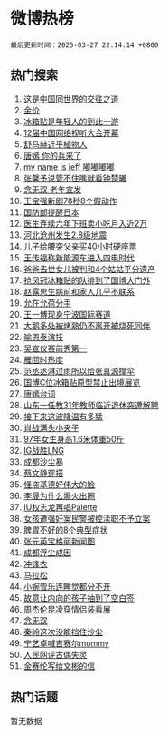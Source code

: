 # 微博热榜

`最后更新时间：2025-03-27 22:14:14 +0800`

## 热门搜索

1. [这是中国同世界的交往之道](https://m.weibo.cn/search?containerid=100103type%3D1%26t%3D10%26q%3D%23%E8%BF%99%E6%98%AF%E4%B8%AD%E5%9B%BD%E5%90%8C%E4%B8%96%E7%95%8C%E7%9A%84%E4%BA%A4%E5%BE%80%E4%B9%8B%E9%81%93%23&stream_entry_id=51&isnewpage=1&extparam=seat%3D1%26pos%3D0%26filter_type%3Drealtimehot%26stream_entry_id%3D51%26c_type%3D51%26dgr%3D0%26cate%3D10103%26q%3D%2523%25E8%25BF%2599%25E6%2598%25AF%25E4%25B8%25AD%25E5%259B%25BD%25E5%2590%258C%25E4%25B8%2596%25E7%2595%258C%25E7%259A%2584%25E4%25BA%25A4%25E5%25BE%2580%25E4%25B9%258B%25E9%2581%2593%2523%26display_time%3D1743084853%26pre_seqid%3D174308485351603989317144)
1. [金价](https://m.weibo.cn/search?containerid=100103type%3D1%26t%3D10%26q%3D%E9%87%91%E4%BB%B7&stream_entry_id=31&isnewpage=1&extparam=seat%3D1%26pos%3D0%26dgr%3D0%26stream_entry_id%3D31%26flag%3D2%26filter_type%3Drealtimehot%26band_rank%3D1%26c_type%3D31%26realpos%3D1%26lcate%3D5001%26cate%3D5001%26q%3D%25E9%2587%2591%25E4%25BB%25B7%26display_time%3D1743084853%26pre_seqid%3D174308485351603989317144)
1. [冰箱贴是年轻人的到此一游](https://m.weibo.cn/search?containerid=100103type%3D1%26t%3D10%26q%3D%23%E5%86%B0%E7%AE%B1%E8%B4%B4%E6%98%AF%E5%B9%B4%E8%BD%BB%E4%BA%BA%E7%9A%84%E5%88%B0%E6%AD%A4%E4%B8%80%E6%B8%B8%23&stream_entry_id=31&isnewpage=1&extparam=seat%3D1%26pos%3D1%26dgr%3D0%26stream_entry_id%3D31%26flag%3D0%26filter_type%3Drealtimehot%26band_rank%3D2%26c_type%3D31%26realpos%3D2%26lcate%3D5001%26cate%3D5001%26q%3D%2523%25E5%2586%25B0%25E7%25AE%25B1%25E8%25B4%25B4%25E6%2598%25AF%25E5%25B9%25B4%25E8%25BD%25BB%25E4%25BA%25BA%25E7%259A%2584%25E5%2588%25B0%25E6%25AD%25A4%25E4%25B8%2580%25E6%25B8%25B8%2523%26display_time%3D1743084853%26pre_seqid%3D174308485351603989317144)
1. [12届中国网络视听大会开幕](https://m.weibo.cn/search?containerid=100103type%3D1%26t%3D10%26q%3D%2312%E5%B1%8A%E4%B8%AD%E5%9B%BD%E7%BD%91%E7%BB%9C%E8%A7%86%E5%90%AC%E5%A4%A7%E4%BC%9A%E5%BC%80%E5%B9%95%23&stream_entry_id=31&isnewpage=1&extparam=seat%3D1%26pos%3D2%26dgr%3D0%26stream_entry_id%3D31%26flag%3D0%26filter_type%3Drealtimehot%26band_rank%3D3%26c_type%3D31%26realpos%3D3%26lcate%3D5001%26cate%3D5001%26q%3D%252312%25E5%25B1%258A%25E4%25B8%25AD%25E5%259B%25BD%25E7%25BD%2591%25E7%25BB%259C%25E8%25A7%2586%25E5%2590%25AC%25E5%25A4%25A7%25E4%25BC%259A%25E5%25BC%2580%25E5%25B9%2595%2523%26display_time%3D1743084853%26pre_seqid%3D174308485351603989317144)
1. [舒马赫近乎植物人](https://m.weibo.cn/search?containerid=100103type%3D1%26t%3D10%26q%3D%23%E8%88%92%E9%A9%AC%E8%B5%AB%E8%BF%91%E4%B9%8E%E6%A4%8D%E7%89%A9%E4%BA%BA%23&stream_entry_id=31&isnewpage=1&extparam=seat%3D1%26pos%3D3%26dgr%3D0%26stream_entry_id%3D31%26flag%3D1%26filter_type%3Drealtimehot%26band_rank%3D4%26c_type%3D31%26realpos%3D4%26lcate%3D5001%26cate%3D5001%26q%3D%2523%25E8%2588%2592%25E9%25A9%25AC%25E8%25B5%25AB%25E8%25BF%2591%25E4%25B9%258E%25E6%25A4%258D%25E7%2589%25A9%25E4%25BA%25BA%2523%26display_time%3D1743084853%26pre_seqid%3D174308485351603989317144)
1. [唐嫣 你的兵来了](https://m.weibo.cn/search?containerid=100103type%3D1%26t%3D10%26q%3D%E5%94%90%E5%AB%A3+%E4%BD%A0%E7%9A%84%E5%85%B5%E6%9D%A5%E4%BA%86&stream_entry_id=31&isnewpage=1&extparam=seat%3D1%26pos%3D4%26dgr%3D0%26stream_entry_id%3D31%26flag%3D0%26filter_type%3Drealtimehot%26band_rank%3D5%26c_type%3D31%26realpos%3D5%26lcate%3D5001%26cate%3D5001%26q%3D%25E5%2594%2590%25E5%25AB%25A3%2520%25E4%25BD%25A0%25E7%259A%2584%25E5%2585%25B5%25E6%259D%25A5%25E4%25BA%2586%26display_time%3D1743084853%26pre_seqid%3D174308485351603989317144)
1. [my name is jeff 嘟嘟嘟嘟](https://m.weibo.cn/search?containerid=100103type%3D1%26t%3D10%26q%3Dmy+name+is+jeff+%E5%98%9F%E5%98%9F%E5%98%9F%E5%98%9F&stream_entry_id=31&isnewpage=1&extparam=seat%3D1%26pos%3D5%26dgr%3D0%26stream_entry_id%3D31%26flag%3D1%26filter_type%3Drealtimehot%26band_rank%3D6%26c_type%3D31%26realpos%3D6%26lcate%3D5001%26cate%3D5001%26q%3Dmy%2520name%2520is%2520jeff%2520%25E5%2598%259F%25E5%2598%259F%25E5%2598%259F%25E5%2598%259F%26display_time%3D1743084853%26pre_seqid%3D174308485351603989317144)
1. [张馨予说管不住嘴就看钟楚曦](https://m.weibo.cn/search?containerid=100103type%3D1%26t%3D10%26q%3D%23%E5%BC%A0%E9%A6%A8%E4%BA%88%E8%AF%B4%E7%AE%A1%E4%B8%8D%E4%BD%8F%E5%98%B4%E5%B0%B1%E7%9C%8B%E9%92%9F%E6%A5%9A%E6%9B%A6%23&stream_entry_id=31&isnewpage=1&extparam=seat%3D1%26pos%3D6%26dgr%3D0%26stream_entry_id%3D31%26flag%3D1%26filter_type%3Drealtimehot%26band_rank%3D7%26c_type%3D31%26realpos%3D7%26lcate%3D5001%26cate%3D5001%26q%3D%2523%25E5%25BC%25A0%25E9%25A6%25A8%25E4%25BA%2588%25E8%25AF%25B4%25E7%25AE%25A1%25E4%25B8%258D%25E4%25BD%258F%25E5%2598%25B4%25E5%25B0%25B1%25E7%259C%258B%25E9%2592%259F%25E6%25A5%259A%25E6%259B%25A6%2523%26display_time%3D1743084853%26pre_seqid%3D174308485351603989317144)
1. [念无双 老年宣发](https://m.weibo.cn/search?containerid=100103type%3D1%26t%3D10%26q%3D%E5%BF%B5%E6%97%A0%E5%8F%8C+%E8%80%81%E5%B9%B4%E5%AE%A3%E5%8F%91&stream_entry_id=31&isnewpage=1&extparam=seat%3D1%26pos%3D7%26dgr%3D0%26stream_entry_id%3D31%26flag%3D0%26filter_type%3Drealtimehot%26band_rank%3D8%26c_type%3D31%26realpos%3D8%26lcate%3D5001%26cate%3D5001%26q%3D%25E5%25BF%25B5%25E6%2597%25A0%25E5%258F%258C%2520%25E8%2580%2581%25E5%25B9%25B4%25E5%25AE%25A3%25E5%258F%2591%26display_time%3D1743084853%26pre_seqid%3D174308485351603989317144)
1. [王宝强新剧78秒8个假动作](https://m.weibo.cn/search?containerid=100103type%3D1%26t%3D10%26q%3D%E7%8E%8B%E5%AE%9D%E5%BC%BA%E6%96%B0%E5%89%A778%E7%A7%928%E4%B8%AA%E5%81%87%E5%8A%A8%E4%BD%9C&stream_entry_id=31&isnewpage=1&extparam=seat%3D1%26pos%3D8%26dgr%3D0%26stream_entry_id%3D31%26flag%3D1%26filter_type%3Drealtimehot%26band_rank%3D9%26c_type%3D31%26realpos%3D9%26lcate%3D5001%26cate%3D5001%26q%3D%25E7%258E%258B%25E5%25AE%259D%25E5%25BC%25BA%25E6%2596%25B0%25E5%2589%25A778%25E7%25A7%25928%25E4%25B8%25AA%25E5%2581%2587%25E5%258A%25A8%25E4%25BD%259C%26display_time%3D1743084853%26pre_seqid%3D174308485351603989317144)
1. [国防部提醒日本](https://m.weibo.cn/search?containerid=100103type%3D1%26t%3D10%26q%3D%23%E5%9B%BD%E9%98%B2%E9%83%A8%E6%8F%90%E9%86%92%E6%97%A5%E6%9C%AC%23&stream_entry_id=31&isnewpage=1&extparam=seat%3D1%26pos%3D9%26dgr%3D0%26stream_entry_id%3D31%26flag%3D0%26filter_type%3Drealtimehot%26band_rank%3D10%26c_type%3D31%26realpos%3D10%26lcate%3D5001%26cate%3D5001%26q%3D%2523%25E5%259B%25BD%25E9%2598%25B2%25E9%2583%25A8%25E6%258F%2590%25E9%2586%2592%25E6%2597%25A5%25E6%259C%25AC%2523%26display_time%3D1743084853%26pre_seqid%3D174308485351603989317144)
1. [医生连续六年下班卖小吃月入近2万](https://m.weibo.cn/search?containerid=100103type%3D1%26t%3D10%26q%3D%23%E5%8C%BB%E7%94%9F%E8%BF%9E%E7%BB%AD%E5%85%AD%E5%B9%B4%E4%B8%8B%E7%8F%AD%E5%8D%96%E5%B0%8F%E5%90%83%E6%9C%88%E5%85%A5%E8%BF%912%E4%B8%87%23&stream_entry_id=31&isnewpage=1&extparam=seat%3D1%26pos%3D10%26dgr%3D0%26stream_entry_id%3D31%26flag%3D0%26filter_type%3Drealtimehot%26band_rank%3D11%26c_type%3D31%26realpos%3D11%26lcate%3D5001%26cate%3D5001%26q%3D%2523%25E5%258C%25BB%25E7%2594%259F%25E8%25BF%259E%25E7%25BB%25AD%25E5%2585%25AD%25E5%25B9%25B4%25E4%25B8%258B%25E7%258F%25AD%25E5%258D%2596%25E5%25B0%258F%25E5%2590%2583%25E6%259C%2588%25E5%2585%25A5%25E8%25BF%25912%25E4%25B8%2587%2523%26display_time%3D1743084853%26pre_seqid%3D174308485351603989317144)
1. [河北沧州发生2.8级地震](https://m.weibo.cn/search?containerid=100103type%3D1%26t%3D10%26q%3D%23%E6%B2%B3%E5%8C%97%E6%B2%A7%E5%B7%9E%E5%8F%91%E7%94%9F2.8%E7%BA%A7%E5%9C%B0%E9%9C%87%23&stream_entry_id=31&isnewpage=1&extparam=seat%3D1%26pos%3D11%26dgr%3D0%26stream_entry_id%3D31%26flag%3D1%26filter_type%3Drealtimehot%26band_rank%3D12%26c_type%3D31%26realpos%3D12%26lcate%3D5001%26cate%3D5001%26q%3D%2523%25E6%25B2%25B3%25E5%258C%2597%25E6%25B2%25A7%25E5%25B7%259E%25E5%258F%2591%25E7%2594%259F2.8%25E7%25BA%25A7%25E5%259C%25B0%25E9%259C%2587%2523%26display_time%3D1743084853%26pre_seqid%3D174308485351603989317144)
1. [儿子给腰突父亲买40小时硬座票](https://m.weibo.cn/search?containerid=100103type%3D1%26t%3D10%26q%3D%23%E5%84%BF%E5%AD%90%E7%BB%99%E8%85%B0%E7%AA%81%E7%88%B6%E4%BA%B2%E4%B9%B040%E5%B0%8F%E6%97%B6%E7%A1%AC%E5%BA%A7%E7%A5%A8%23&stream_entry_id=31&isnewpage=1&extparam=seat%3D1%26pos%3D12%26dgr%3D0%26stream_entry_id%3D31%26flag%3D0%26filter_type%3Drealtimehot%26band_rank%3D13%26c_type%3D31%26realpos%3D13%26lcate%3D5001%26cate%3D5001%26q%3D%2523%25E5%2584%25BF%25E5%25AD%2590%25E7%25BB%2599%25E8%2585%25B0%25E7%25AA%2581%25E7%2588%25B6%25E4%25BA%25B2%25E4%25B9%25B040%25E5%25B0%258F%25E6%2597%25B6%25E7%25A1%25AC%25E5%25BA%25A7%25E7%25A5%25A8%2523%26display_time%3D1743084853%26pre_seqid%3D174308485351603989317144)
1. [王传福称新能源车进入四电时代](https://m.weibo.cn/search?containerid=100103type%3D1%26t%3D10%26q%3D%23%E7%8E%8B%E4%BC%A0%E7%A6%8F%E7%A7%B0%E6%96%B0%E8%83%BD%E6%BA%90%E8%BD%A6%E8%BF%9B%E5%85%A5%E5%9B%9B%E7%94%B5%E6%97%B6%E4%BB%A3%23&stream_entry_id=31&isnewpage=1&extparam=seat%3D1%26pos%3D13%26dgr%3D0%26stream_entry_id%3D31%26flag%3D1%26filter_type%3Drealtimehot%26band_rank%3D14%26c_type%3D31%26realpos%3D14%26lcate%3D5001%26cate%3D5001%26q%3D%2523%25E7%258E%258B%25E4%25BC%25A0%25E7%25A6%258F%25E7%25A7%25B0%25E6%2596%25B0%25E8%2583%25BD%25E6%25BA%2590%25E8%25BD%25A6%25E8%25BF%259B%25E5%2585%25A5%25E5%259B%259B%25E7%2594%25B5%25E6%2597%25B6%25E4%25BB%25A3%2523%26display_time%3D1743084853%26pre_seqid%3D174308485351603989317144)
1. [爸爸去世女儿被判和4个姑姑平分遗产](https://m.weibo.cn/search?containerid=100103type%3D1%26t%3D10%26q%3D%23%E7%88%B8%E7%88%B8%E5%8E%BB%E4%B8%96%E5%A5%B3%E5%84%BF%E8%A2%AB%E5%88%A4%E5%92%8C4%E4%B8%AA%E5%A7%91%E5%A7%91%E5%B9%B3%E5%88%86%E9%81%97%E4%BA%A7%23&stream_entry_id=31&isnewpage=1&extparam=seat%3D1%26pos%3D14%26dgr%3D0%26stream_entry_id%3D31%26flag%3D0%26filter_type%3Drealtimehot%26band_rank%3D15%26c_type%3D31%26realpos%3D15%26lcate%3D5001%26cate%3D5001%26q%3D%2523%25E7%2588%25B8%25E7%2588%25B8%25E5%258E%25BB%25E4%25B8%2596%25E5%25A5%25B3%25E5%2584%25BF%25E8%25A2%25AB%25E5%2588%25A4%25E5%2592%258C4%25E4%25B8%25AA%25E5%25A7%2591%25E5%25A7%2591%25E5%25B9%25B3%25E5%2588%2586%25E9%2581%2597%25E4%25BA%25A7%2523%26display_time%3D1743084853%26pre_seqid%3D174308485351603989317144)
1. [抢凤冠冰箱贴的队排到了国博大门外](https://m.weibo.cn/search?containerid=100103type%3D1%26t%3D10%26q%3D%23%E6%8A%A2%E5%87%A4%E5%86%A0%E5%86%B0%E7%AE%B1%E8%B4%B4%E7%9A%84%E9%98%9F%E6%8E%92%E5%88%B0%E4%BA%86%E5%9B%BD%E5%8D%9A%E5%A4%A7%E9%97%A8%E5%A4%96%23&stream_entry_id=31&isnewpage=1&extparam=seat%3D1%26pos%3D15%26dgr%3D0%26stream_entry_id%3D31%26flag%3D1%26filter_type%3Drealtimehot%26band_rank%3D16%26c_type%3D31%26realpos%3D16%26lcate%3D5001%26cate%3D5001%26q%3D%2523%25E6%258A%25A2%25E5%2587%25A4%25E5%2586%25A0%25E5%2586%25B0%25E7%25AE%25B1%25E8%25B4%25B4%25E7%259A%2584%25E9%2598%259F%25E6%258E%2592%25E5%2588%25B0%25E4%25BA%2586%25E5%259B%25BD%25E5%258D%259A%25E5%25A4%25A7%25E9%2597%25A8%25E5%25A4%2596%2523%26display_time%3D1743084853%26pre_seqid%3D174308485351603989317144)
1. [赵露思生病前和家人几乎不联系](https://m.weibo.cn/search?containerid=100103type%3D1%26t%3D10%26q%3D%23%E8%B5%B5%E9%9C%B2%E6%80%9D%E7%94%9F%E7%97%85%E5%89%8D%E5%92%8C%E5%AE%B6%E4%BA%BA%E5%87%A0%E4%B9%8E%E4%B8%8D%E8%81%94%E7%B3%BB%23&stream_entry_id=31&isnewpage=1&extparam=seat%3D1%26pos%3D16%26dgr%3D0%26stream_entry_id%3D31%26flag%3D0%26filter_type%3Drealtimehot%26band_rank%3D17%26c_type%3D31%26realpos%3D17%26lcate%3D5001%26cate%3D5001%26q%3D%2523%25E8%25B5%25B5%25E9%259C%25B2%25E6%2580%259D%25E7%2594%259F%25E7%2597%2585%25E5%2589%258D%25E5%2592%258C%25E5%25AE%25B6%25E4%25BA%25BA%25E5%2587%25A0%25E4%25B9%258E%25E4%25B8%258D%25E8%2581%2594%25E7%25B3%25BB%2523%26display_time%3D1743084853%26pre_seqid%3D174308485351603989317144)
1. [允在允荷分手](https://m.weibo.cn/search?containerid=100103type%3D1%26t%3D10%26q%3D%E5%85%81%E5%9C%A8%E5%85%81%E8%8D%B7%E5%88%86%E6%89%8B&stream_entry_id=31&isnewpage=1&extparam=seat%3D1%26pos%3D17%26dgr%3D0%26stream_entry_id%3D31%26flag%3D1%26filter_type%3Drealtimehot%26band_rank%3D18%26c_type%3D31%26realpos%3D18%26lcate%3D5001%26cate%3D5001%26q%3D%25E5%2585%2581%25E5%259C%25A8%25E5%2585%2581%25E8%258D%25B7%25E5%2588%2586%25E6%2589%258B%26display_time%3D1743084853%26pre_seqid%3D174308485351603989317144)
1. [王一博现身宁波国际赛道](https://m.weibo.cn/search?containerid=100103type%3D1%26t%3D10%26q%3D%23%E7%8E%8B%E4%B8%80%E5%8D%9A%E7%8E%B0%E8%BA%AB%E5%AE%81%E6%B3%A2%E5%9B%BD%E9%99%85%E8%B5%9B%E9%81%93%23&stream_entry_id=31&isnewpage=1&extparam=seat%3D1%26pos%3D18%26dgr%3D0%26stream_entry_id%3D31%26flag%3D1%26filter_type%3Drealtimehot%26band_rank%3D19%26c_type%3D31%26realpos%3D19%26lcate%3D5001%26cate%3D5001%26q%3D%2523%25E7%258E%258B%25E4%25B8%2580%25E5%258D%259A%25E7%258E%25B0%25E8%25BA%25AB%25E5%25AE%2581%25E6%25B3%25A2%25E5%259B%25BD%25E9%2599%2585%25E8%25B5%259B%25E9%2581%2593%2523%26display_time%3D1743084853%26pre_seqid%3D174308485351603989317144)
1. [大鹅多处被烤熟仍不离开被烧死同伴](https://m.weibo.cn/search?containerid=100103type%3D1%26t%3D10%26q%3D%23%E5%A4%A7%E9%B9%85%E5%A4%9A%E5%A4%84%E8%A2%AB%E7%83%A4%E7%86%9F%E4%BB%8D%E4%B8%8D%E7%A6%BB%E5%BC%80%E8%A2%AB%E7%83%A7%E6%AD%BB%E5%90%8C%E4%BC%B4%23&stream_entry_id=31&isnewpage=1&extparam=seat%3D1%26pos%3D19%26dgr%3D0%26stream_entry_id%3D31%26flag%3D0%26filter_type%3Drealtimehot%26band_rank%3D20%26c_type%3D31%26realpos%3D20%26lcate%3D5001%26cate%3D5001%26q%3D%2523%25E5%25A4%25A7%25E9%25B9%2585%25E5%25A4%259A%25E5%25A4%2584%25E8%25A2%25AB%25E7%2583%25A4%25E7%2586%259F%25E4%25BB%258D%25E4%25B8%258D%25E7%25A6%25BB%25E5%25BC%2580%25E8%25A2%25AB%25E7%2583%25A7%25E6%25AD%25BB%25E5%2590%258C%25E4%25BC%25B4%2523%26display_time%3D1743084853%26pre_seqid%3D174308485351603989317144)
1. [喻恩泰演技](https://m.weibo.cn/search?containerid=100103type%3D1%26t%3D10%26q%3D%E5%96%BB%E6%81%A9%E6%B3%B0%E6%BC%94%E6%8A%80&stream_entry_id=31&isnewpage=1&extparam=seat%3D1%26pos%3D20%26dgr%3D0%26stream_entry_id%3D31%26flag%3D1%26filter_type%3Drealtimehot%26band_rank%3D21%26c_type%3D31%26realpos%3D21%26lcate%3D5001%26cate%3D5001%26q%3D%25E5%2596%25BB%25E6%2581%25A9%25E6%25B3%25B0%25E6%25BC%2594%25E6%258A%2580%26display_time%3D1743084853%26pre_seqid%3D174308485351603989317144)
1. [吴宣仪赛前秀第一](https://m.weibo.cn/search?containerid=100103type%3D1%26t%3D10%26q%3D%23%E5%90%B4%E5%AE%A3%E4%BB%AA%E8%B5%9B%E5%89%8D%E7%A7%80%E7%AC%AC%E4%B8%80%23&stream_entry_id=31&isnewpage=1&extparam=seat%3D1%26pos%3D21%26dgr%3D0%26stream_entry_id%3D31%26flag%3D1%26filter_type%3Drealtimehot%26band_rank%3D22%26c_type%3D31%26realpos%3D22%26lcate%3D5001%26cate%3D5001%26q%3D%2523%25E5%2590%25B4%25E5%25AE%25A3%25E4%25BB%25AA%25E8%25B5%259B%25E5%2589%258D%25E7%25A7%2580%25E7%25AC%25AC%25E4%25B8%2580%2523%26display_time%3D1743084853%26pre_seqid%3D174308485351603989317144)
1. [雁回时热度](https://m.weibo.cn/search?containerid=100103type%3D1%26t%3D10%26q%3D%E9%9B%81%E5%9B%9E%E6%97%B6%E7%83%AD%E5%BA%A6&stream_entry_id=31&isnewpage=1&extparam=seat%3D1%26pos%3D22%26dgr%3D0%26stream_entry_id%3D31%26flag%3D1%26filter_type%3Drealtimehot%26band_rank%3D23%26c_type%3D31%26realpos%3D23%26lcate%3D5001%26cate%3D5001%26q%3D%25E9%259B%2581%25E5%259B%259E%25E6%2597%25B6%25E7%2583%25AD%25E5%25BA%25A6%26display_time%3D1743084853%26pre_seqid%3D174308485351603989317144)
1. [范丞丞淋过雨所以给张真源撑伞](https://m.weibo.cn/search?containerid=100103type%3D1%26t%3D10%26q%3D%E8%8C%83%E4%B8%9E%E4%B8%9E%E6%B7%8B%E8%BF%87%E9%9B%A8%E6%89%80%E4%BB%A5%E7%BB%99%E5%BC%A0%E7%9C%9F%E6%BA%90%E6%92%91%E4%BC%9E&stream_entry_id=31&isnewpage=1&extparam=seat%3D1%26pos%3D23%26dgr%3D0%26stream_entry_id%3D31%26flag%3D1%26filter_type%3Drealtimehot%26band_rank%3D24%26c_type%3D31%26realpos%3D24%26lcate%3D5001%26cate%3D5001%26q%3D%25E8%258C%2583%25E4%25B8%259E%25E4%25B8%259E%25E6%25B7%258B%25E8%25BF%2587%25E9%259B%25A8%25E6%2589%2580%25E4%25BB%25A5%25E7%25BB%2599%25E5%25BC%25A0%25E7%259C%259F%25E6%25BA%2590%25E6%2592%2591%25E4%25BC%259E%26display_time%3D1743084853%26pre_seqid%3D174308485351603989317144)
1. [国博C位冰箱贴原型禁止出境展览](https://m.weibo.cn/search?containerid=100103type%3D1%26t%3D10%26q%3D%23%E5%9B%BD%E5%8D%9AC%E4%BD%8D%E5%86%B0%E7%AE%B1%E8%B4%B4%E5%8E%9F%E5%9E%8B%E7%A6%81%E6%AD%A2%E5%87%BA%E5%A2%83%E5%B1%95%E8%A7%88%23&stream_entry_id=31&isnewpage=1&extparam=seat%3D1%26pos%3D24%26dgr%3D0%26stream_entry_id%3D31%26flag%3D1%26filter_type%3Drealtimehot%26band_rank%3D25%26c_type%3D31%26realpos%3D25%26lcate%3D5001%26cate%3D5001%26q%3D%2523%25E5%259B%25BD%25E5%258D%259AC%25E4%25BD%258D%25E5%2586%25B0%25E7%25AE%25B1%25E8%25B4%25B4%25E5%258E%259F%25E5%259E%258B%25E7%25A6%2581%25E6%25AD%25A2%25E5%2587%25BA%25E5%25A2%2583%25E5%25B1%2595%25E8%25A7%2588%2523%26display_time%3D1743084853%26pre_seqid%3D174308485351603989317144)
1. [唐嫣台词](https://m.weibo.cn/search?containerid=100103type%3D1%26t%3D10%26q%3D%E5%94%90%E5%AB%A3%E5%8F%B0%E8%AF%8D&stream_entry_id=31&isnewpage=1&extparam=seat%3D1%26pos%3D25%26dgr%3D0%26stream_entry_id%3D31%26flag%3D0%26filter_type%3Drealtimehot%26band_rank%3D26%26c_type%3D31%26realpos%3D26%26lcate%3D5001%26cate%3D5001%26q%3D%25E5%2594%2590%25E5%25AB%25A3%25E5%258F%25B0%25E8%25AF%258D%26display_time%3D1743084853%26pre_seqid%3D174308485351603989317144)
1. [山东一任教31年教师临近退休突遭解聘](https://m.weibo.cn/search?containerid=100103type%3D1%26t%3D10%26q%3D%23%E5%B1%B1%E4%B8%9C%E4%B8%80%E4%BB%BB%E6%95%9931%E5%B9%B4%E6%95%99%E5%B8%88%E4%B8%B4%E8%BF%91%E9%80%80%E4%BC%91%E7%AA%81%E9%81%AD%E8%A7%A3%E8%81%98%23&stream_entry_id=31&isnewpage=1&extparam=seat%3D1%26pos%3D26%26dgr%3D0%26stream_entry_id%3D31%26flag%3D1%26filter_type%3Drealtimehot%26band_rank%3D27%26c_type%3D31%26realpos%3D27%26lcate%3D5001%26cate%3D5001%26q%3D%2523%25E5%25B1%25B1%25E4%25B8%259C%25E4%25B8%2580%25E4%25BB%25BB%25E6%2595%259931%25E5%25B9%25B4%25E6%2595%2599%25E5%25B8%2588%25E4%25B8%25B4%25E8%25BF%2591%25E9%2580%2580%25E4%25BC%2591%25E7%25AA%2581%25E9%2581%25AD%25E8%25A7%25A3%25E8%2581%2598%2523%26display_time%3D1743084853%26pre_seqid%3D174308485351603989317144)
1. [接下来这波降温有多猛](https://m.weibo.cn/search?containerid=100103type%3D1%26t%3D10%26q%3D%23%E6%8E%A5%E4%B8%8B%E6%9D%A5%E8%BF%99%E6%B3%A2%E9%99%8D%E6%B8%A9%E6%9C%89%E5%A4%9A%E7%8C%9B%23&stream_entry_id=31&isnewpage=1&extparam=seat%3D1%26pos%3D27%26dgr%3D0%26stream_entry_id%3D31%26flag%3D1%26filter_type%3Drealtimehot%26band_rank%3D28%26c_type%3D31%26realpos%3D28%26lcate%3D5001%26cate%3D5001%26q%3D%2523%25E6%258E%25A5%25E4%25B8%258B%25E6%259D%25A5%25E8%25BF%2599%25E6%25B3%25A2%25E9%2599%258D%25E6%25B8%25A9%25E6%259C%2589%25E5%25A4%259A%25E7%258C%259B%2523%26display_time%3D1743084853%26pre_seqid%3D174308485351603989317144)
1. [肖战满头小夹子](https://m.weibo.cn/search?containerid=100103type%3D1%26t%3D10%26q%3D%23%E8%82%96%E6%88%98%E6%BB%A1%E5%A4%B4%E5%B0%8F%E5%A4%B9%E5%AD%90%23&stream_entry_id=31&isnewpage=1&extparam=seat%3D1%26pos%3D28%26dgr%3D0%26stream_entry_id%3D31%26flag%3D0%26filter_type%3Drealtimehot%26band_rank%3D29%26c_type%3D31%26realpos%3D29%26lcate%3D5001%26cate%3D5001%26q%3D%2523%25E8%2582%2596%25E6%2588%2598%25E6%25BB%25A1%25E5%25A4%25B4%25E5%25B0%258F%25E5%25A4%25B9%25E5%25AD%2590%2523%26display_time%3D1743084853%26pre_seqid%3D174308485351603989317144)
1. [97年女生身高1.6米体重50斤](https://m.weibo.cn/search?containerid=100103type%3D1%26t%3D10%26q%3D%2397%E5%B9%B4%E5%A5%B3%E7%94%9F%E8%BA%AB%E9%AB%981.6%E7%B1%B3%E4%BD%93%E9%87%8D50%E6%96%A4%23&stream_entry_id=31&isnewpage=1&extparam=seat%3D1%26pos%3D29%26dgr%3D0%26stream_entry_id%3D31%26flag%3D0%26filter_type%3Drealtimehot%26band_rank%3D30%26c_type%3D31%26realpos%3D30%26lcate%3D5001%26cate%3D5001%26q%3D%252397%25E5%25B9%25B4%25E5%25A5%25B3%25E7%2594%259F%25E8%25BA%25AB%25E9%25AB%25981.6%25E7%25B1%25B3%25E4%25BD%2593%25E9%2587%258D50%25E6%2596%25A4%2523%26display_time%3D1743084853%26pre_seqid%3D174308485351603989317144)
1. [IG战胜LNG](https://m.weibo.cn/search?containerid=100103type%3D1%26t%3D10%26q%3DIG%E6%88%98%E8%83%9CLNG&stream_entry_id=31&isnewpage=1&extparam=seat%3D1%26pos%3D30%26dgr%3D0%26stream_entry_id%3D31%26flag%3D1%26filter_type%3Drealtimehot%26band_rank%3D31%26c_type%3D31%26realpos%3D31%26lcate%3D5001%26cate%3D5001%26q%3DIG%25E6%2588%2598%25E8%2583%259CLNG%26display_time%3D1743084853%26pre_seqid%3D174308485351603989317144)
1. [成都沙尘暴](https://m.weibo.cn/search?containerid=100103type%3D1%26t%3D10%26q%3D%E6%88%90%E9%83%BD%E6%B2%99%E5%B0%98%E6%9A%B4&stream_entry_id=31&isnewpage=1&extparam=seat%3D1%26pos%3D31%26dgr%3D0%26stream_entry_id%3D31%26flag%3D0%26filter_type%3Drealtimehot%26band_rank%3D32%26c_type%3D31%26realpos%3D32%26lcate%3D5001%26cate%3D5001%26q%3D%25E6%2588%2590%25E9%2583%25BD%25E6%25B2%2599%25E5%25B0%2598%25E6%259A%25B4%26display_time%3D1743084853%26pre_seqid%3D174308485351603989317144)
1. [蔡文静穿搭](https://m.weibo.cn/search?containerid=100103type%3D1%26t%3D10%26q%3D%E8%94%A1%E6%96%87%E9%9D%99%E7%A9%BF%E6%90%AD&stream_entry_id=31&isnewpage=1&extparam=seat%3D1%26pos%3D32%26dgr%3D0%26stream_entry_id%3D31%26flag%3D1%26filter_type%3Drealtimehot%26band_rank%3D33%26c_type%3D31%26realpos%3D33%26lcate%3D5001%26cate%3D5001%26q%3D%25E8%2594%25A1%25E6%2596%2587%25E9%259D%2599%25E7%25A9%25BF%25E6%2590%25AD%26display_time%3D1743084853%26pre_seqid%3D174308485351603989317144)
1. [怪盗基德好伟大的脸](https://m.weibo.cn/search?containerid=100103type%3D1%26t%3D10%26q%3D%E6%80%AA%E7%9B%97%E5%9F%BA%E5%BE%B7%E5%A5%BD%E4%BC%9F%E5%A4%A7%E7%9A%84%E8%84%B8&stream_entry_id=31&isnewpage=1&extparam=seat%3D1%26pos%3D33%26dgr%3D0%26stream_entry_id%3D31%26flag%3D1%26filter_type%3Drealtimehot%26band_rank%3D34%26c_type%3D31%26realpos%3D34%26lcate%3D5001%26cate%3D5001%26q%3D%25E6%2580%25AA%25E7%259B%2597%25E5%259F%25BA%25E5%25BE%25B7%25E5%25A5%25BD%25E4%25BC%259F%25E5%25A4%25A7%25E7%259A%2584%25E8%2584%25B8%26display_time%3D1743084853%26pre_seqid%3D174308485351603989317144)
1. [李晟为什么爆火出圈](https://m.weibo.cn/search?containerid=100103type%3D1%26t%3D10%26q%3D%23%E6%9D%8E%E6%99%9F%E4%B8%BA%E4%BB%80%E4%B9%88%E7%88%86%E7%81%AB%E5%87%BA%E5%9C%88%23&stream_entry_id=31&isnewpage=1&extparam=seat%3D1%26pos%3D34%26dgr%3D0%26stream_entry_id%3D31%26flag%3D0%26filter_type%3Drealtimehot%26band_rank%3D35%26c_type%3D31%26realpos%3D35%26lcate%3D5001%26cate%3D5001%26q%3D%2523%25E6%259D%258E%25E6%2599%259F%25E4%25B8%25BA%25E4%25BB%2580%25E4%25B9%2588%25E7%2588%2586%25E7%2581%25AB%25E5%2587%25BA%25E5%259C%2588%2523%26display_time%3D1743084853%26pre_seqid%3D174308485351603989317144)
1. [IU权志龙再唱Palette](https://m.weibo.cn/search?containerid=100103type%3D1%26t%3D10%26q%3D%23IU%E6%9D%83%E5%BF%97%E9%BE%99%E5%86%8D%E5%94%B1Palette%23&stream_entry_id=31&isnewpage=1&extparam=seat%3D1%26pos%3D35%26dgr%3D0%26stream_entry_id%3D31%26flag%3D0%26filter_type%3Drealtimehot%26band_rank%3D36%26c_type%3D31%26realpos%3D36%26lcate%3D5001%26cate%3D5001%26q%3D%2523IU%25E6%259D%2583%25E5%25BF%2597%25E9%25BE%2599%25E5%2586%258D%25E5%2594%25B1Palette%2523%26display_time%3D1743084853%26pre_seqid%3D174308485351603989317144)
1. [女孩遭强奸案民警被控渎职不予立案](https://m.weibo.cn/search?containerid=100103type%3D1%26t%3D10%26q%3D%23%E5%A5%B3%E5%AD%A9%E9%81%AD%E5%BC%BA%E5%A5%B8%E6%A1%88%E6%B0%91%E8%AD%A6%E8%A2%AB%E6%8E%A7%E6%B8%8E%E8%81%8C%E4%B8%8D%E4%BA%88%E7%AB%8B%E6%A1%88%23&stream_entry_id=31&isnewpage=1&extparam=seat%3D1%26pos%3D36%26dgr%3D0%26stream_entry_id%3D31%26flag%3D0%26filter_type%3Drealtimehot%26band_rank%3D37%26c_type%3D31%26realpos%3D37%26lcate%3D5001%26cate%3D5001%26q%3D%2523%25E5%25A5%25B3%25E5%25AD%25A9%25E9%2581%25AD%25E5%25BC%25BA%25E5%25A5%25B8%25E6%25A1%2588%25E6%25B0%2591%25E8%25AD%25A6%25E8%25A2%25AB%25E6%258E%25A7%25E6%25B8%258E%25E8%2581%258C%25E4%25B8%258D%25E4%25BA%2588%25E7%25AB%258B%25E6%25A1%2588%2523%26display_time%3D1743084853%26pre_seqid%3D174308485351603989317144)
1. [脾胃不好的8个典型症状](https://m.weibo.cn/search?containerid=100103type%3D1%26t%3D10%26q%3D%23%E8%84%BE%E8%83%83%E4%B8%8D%E5%A5%BD%E7%9A%848%E4%B8%AA%E5%85%B8%E5%9E%8B%E7%97%87%E7%8A%B6%23&stream_entry_id=31&isnewpage=1&extparam=seat%3D1%26pos%3D37%26dgr%3D0%26stream_entry_id%3D31%26flag%3D0%26filter_type%3Drealtimehot%26band_rank%3D38%26c_type%3D31%26realpos%3D38%26lcate%3D5001%26cate%3D5001%26q%3D%2523%25E8%2584%25BE%25E8%2583%2583%25E4%25B8%258D%25E5%25A5%25BD%25E7%259A%25848%25E4%25B8%25AA%25E5%2585%25B8%25E5%259E%258B%25E7%2597%2587%25E7%258A%25B6%2523%26display_time%3D1743084853%26pre_seqid%3D174308485351603989317144)
1. [张元英宝格丽新闻图](https://m.weibo.cn/search?containerid=100103type%3D1%26t%3D10%26q%3D%23%E5%BC%A0%E5%85%83%E8%8B%B1%E5%AE%9D%E6%A0%BC%E4%B8%BD%E6%96%B0%E9%97%BB%E5%9B%BE%23&stream_entry_id=31&isnewpage=1&extparam=seat%3D1%26pos%3D38%26dgr%3D0%26stream_entry_id%3D31%26flag%3D0%26filter_type%3Drealtimehot%26band_rank%3D39%26c_type%3D31%26realpos%3D39%26lcate%3D5001%26cate%3D5001%26q%3D%2523%25E5%25BC%25A0%25E5%2585%2583%25E8%258B%25B1%25E5%25AE%259D%25E6%25A0%25BC%25E4%25B8%25BD%25E6%2596%25B0%25E9%2597%25BB%25E5%259B%25BE%2523%26display_time%3D1743084853%26pre_seqid%3D174308485351603989317144)
1. [成都浮尘成因](https://m.weibo.cn/search?containerid=100103type%3D1%26t%3D10%26q%3D%E6%88%90%E9%83%BD%E6%B5%AE%E5%B0%98%E6%88%90%E5%9B%A0&stream_entry_id=31&isnewpage=1&extparam=seat%3D1%26pos%3D39%26dgr%3D0%26stream_entry_id%3D31%26flag%3D1%26filter_type%3Drealtimehot%26band_rank%3D40%26c_type%3D31%26realpos%3D40%26lcate%3D5001%26cate%3D5001%26q%3D%25E6%2588%2590%25E9%2583%25BD%25E6%25B5%25AE%25E5%25B0%2598%25E6%2588%2590%25E5%259B%25A0%26display_time%3D1743084853%26pre_seqid%3D174308485351603989317144)
1. [冲锋衣](https://m.weibo.cn/search?containerid=100103type%3D1%26t%3D10%26q%3D%E5%86%B2%E9%94%8B%E8%A1%A3&stream_entry_id=31&isnewpage=1&extparam=seat%3D1%26pos%3D40%26dgr%3D0%26stream_entry_id%3D31%26flag%3D1%26filter_type%3Drealtimehot%26band_rank%3D41%26c_type%3D31%26realpos%3D41%26lcate%3D5001%26cate%3D5001%26q%3D%25E5%2586%25B2%25E9%2594%258B%25E8%25A1%25A3%26display_time%3D1743084853%26pre_seqid%3D174308485351603989317144)
1. [马拉松](https://m.weibo.cn/search?containerid=100103type%3D1%26t%3D10%26q%3D%E9%A9%AC%E6%8B%89%E6%9D%BE&stream_entry_id=31&isnewpage=1&extparam=seat%3D1%26pos%3D41%26dgr%3D0%26stream_entry_id%3D31%26flag%3D1%26filter_type%3Drealtimehot%26band_rank%3D42%26c_type%3D31%26realpos%3D42%26lcate%3D5001%26cate%3D5001%26q%3D%25E9%25A9%25AC%25E6%258B%2589%25E6%259D%25BE%26display_time%3D1743084853%26pre_seqid%3D174308485351603989317144)
1. [小婉管乐连睡觉都分不开](https://m.weibo.cn/search?containerid=100103type%3D1%26t%3D10%26q%3D%E5%B0%8F%E5%A9%89%E7%AE%A1%E4%B9%90%E8%BF%9E%E7%9D%A1%E8%A7%89%E9%83%BD%E5%88%86%E4%B8%8D%E5%BC%80&stream_entry_id=31&isnewpage=1&extparam=seat%3D1%26pos%3D42%26dgr%3D0%26stream_entry_id%3D31%26flag%3D0%26filter_type%3Drealtimehot%26band_rank%3D43%26c_type%3D31%26realpos%3D43%26lcate%3D5001%26cate%3D5001%26q%3D%25E5%25B0%258F%25E5%25A9%2589%25E7%25AE%25A1%25E4%25B9%2590%25E8%25BF%259E%25E7%259D%25A1%25E8%25A7%2589%25E9%2583%25BD%25E5%2588%2586%25E4%25B8%258D%25E5%25BC%2580%26display_time%3D1743084853%26pre_seqid%3D174308485351603989317144)
1. [故意让内向的孩子抽到了空白签](https://m.weibo.cn/search?containerid=100103type%3D1%26t%3D10%26q%3D%E6%95%85%E6%84%8F%E8%AE%A9%E5%86%85%E5%90%91%E7%9A%84%E5%AD%A9%E5%AD%90%E6%8A%BD%E5%88%B0%E4%BA%86%E7%A9%BA%E7%99%BD%E7%AD%BE&stream_entry_id=31&isnewpage=1&extparam=seat%3D1%26pos%3D43%26dgr%3D0%26stream_entry_id%3D31%26flag%3D0%26filter_type%3Drealtimehot%26band_rank%3D44%26c_type%3D31%26realpos%3D44%26lcate%3D5001%26cate%3D5001%26q%3D%25E6%2595%2585%25E6%2584%258F%25E8%25AE%25A9%25E5%2586%2585%25E5%2590%2591%25E7%259A%2584%25E5%25AD%25A9%25E5%25AD%2590%25E6%258A%25BD%25E5%2588%25B0%25E4%25BA%2586%25E7%25A9%25BA%25E7%2599%25BD%25E7%25AD%25BE%26display_time%3D1743084853%26pre_seqid%3D174308485351603989317144)
1. [周杰伦昆凌穿情侣装看展](https://m.weibo.cn/search?containerid=100103type%3D1%26t%3D10%26q%3D%23%E5%91%A8%E6%9D%B0%E4%BC%A6%E6%98%86%E5%87%8C%E7%A9%BF%E6%83%85%E4%BE%A3%E8%A3%85%E7%9C%8B%E5%B1%95%23&stream_entry_id=31&isnewpage=1&extparam=seat%3D1%26pos%3D44%26dgr%3D0%26stream_entry_id%3D31%26flag%3D0%26filter_type%3Drealtimehot%26band_rank%3D45%26c_type%3D31%26realpos%3D45%26lcate%3D5001%26cate%3D5001%26q%3D%2523%25E5%2591%25A8%25E6%259D%25B0%25E4%25BC%25A6%25E6%2598%2586%25E5%2587%258C%25E7%25A9%25BF%25E6%2583%2585%25E4%25BE%25A3%25E8%25A3%2585%25E7%259C%258B%25E5%25B1%2595%2523%26display_time%3D1743084853%26pre_seqid%3D174308485351603989317144)
1. [念无双](https://m.weibo.cn/search?containerid=100103type%3D1%26t%3D10%26q%3D%E5%BF%B5%E6%97%A0%E5%8F%8C&stream_entry_id=31&isnewpage=1&extparam=seat%3D1%26pos%3D45%26dgr%3D0%26stream_entry_id%3D31%26flag%3D0%26filter_type%3Drealtimehot%26band_rank%3D46%26c_type%3D31%26realpos%3D46%26lcate%3D5001%26cate%3D5001%26q%3D%25E5%25BF%25B5%25E6%2597%25A0%25E5%258F%258C%26display_time%3D1743084853%26pre_seqid%3D174308485351603989317144)
1. [秦岭这次没能挡住沙尘](https://m.weibo.cn/search?containerid=100103type%3D1%26t%3D10%26q%3D%23%E7%A7%A6%E5%B2%AD%E8%BF%99%E6%AC%A1%E6%B2%A1%E8%83%BD%E6%8C%A1%E4%BD%8F%E6%B2%99%E5%B0%98%23&stream_entry_id=31&isnewpage=1&extparam=seat%3D1%26pos%3D46%26dgr%3D0%26stream_entry_id%3D31%26flag%3D1%26filter_type%3Drealtimehot%26band_rank%3D47%26c_type%3D31%26realpos%3D47%26lcate%3D5001%26cate%3D5001%26q%3D%2523%25E7%25A7%25A6%25E5%25B2%25AD%25E8%25BF%2599%25E6%25AC%25A1%25E6%25B2%25A1%25E8%2583%25BD%25E6%258C%25A1%25E4%25BD%258F%25E6%25B2%2599%25E5%25B0%2598%2523%26display_time%3D1743084853%26pre_seqid%3D174308485351603989317144)
1. [宁艺卓喊吉赛尔mommy](https://m.weibo.cn/search?containerid=100103type%3D1%26t%3D10%26q%3D%23%E5%AE%81%E8%89%BA%E5%8D%93%E5%96%8A%E5%90%89%E8%B5%9B%E5%B0%94mommy%23&stream_entry_id=31&isnewpage=1&extparam=seat%3D1%26pos%3D47%26dgr%3D0%26stream_entry_id%3D31%26flag%3D1%26filter_type%3Drealtimehot%26band_rank%3D48%26c_type%3D31%26realpos%3D48%26lcate%3D5001%26cate%3D5001%26q%3D%2523%25E5%25AE%2581%25E8%2589%25BA%25E5%258D%2593%25E5%2596%258A%25E5%2590%2589%25E8%25B5%259B%25E5%25B0%2594mommy%2523%26display_time%3D1743084853%26pre_seqid%3D174308485351603989317144)
1. [人民网评古偶失灵](https://m.weibo.cn/search?containerid=100103type%3D1%26t%3D10%26q%3D%23%E4%BA%BA%E6%B0%91%E7%BD%91%E8%AF%84%E5%8F%A4%E5%81%B6%E5%A4%B1%E7%81%B5%23&stream_entry_id=31&isnewpage=1&extparam=seat%3D1%26pos%3D48%26dgr%3D0%26stream_entry_id%3D31%26flag%3D1%26filter_type%3Drealtimehot%26band_rank%3D49%26c_type%3D31%26realpos%3D49%26lcate%3D5001%26cate%3D5001%26q%3D%2523%25E4%25BA%25BA%25E6%25B0%2591%25E7%25BD%2591%25E8%25AF%2584%25E5%258F%25A4%25E5%2581%25B6%25E5%25A4%25B1%25E7%2581%25B5%2523%26display_time%3D1743084853%26pre_seqid%3D174308485351603989317144)
1. [金赛纶写给文彬的信](https://m.weibo.cn/search?containerid=100103type%3D1%26t%3D10%26q%3D%E9%87%91%E8%B5%9B%E7%BA%B6%E5%86%99%E7%BB%99%E6%96%87%E5%BD%AC%E7%9A%84%E4%BF%A1&stream_entry_id=31&isnewpage=1&extparam=seat%3D1%26pos%3D49%26dgr%3D0%26stream_entry_id%3D31%26flag%3D1%26filter_type%3Drealtimehot%26band_rank%3D50%26c_type%3D31%26realpos%3D50%26lcate%3D5001%26cate%3D5001%26q%3D%25E9%2587%2591%25E8%25B5%259B%25E7%25BA%25B6%25E5%2586%2599%25E7%25BB%2599%25E6%2596%2587%25E5%25BD%25AC%25E7%259A%2584%25E4%25BF%25A1%26display_time%3D1743084853%26pre_seqid%3D174308485351603989317144)

## 热门话题

暂无数据

